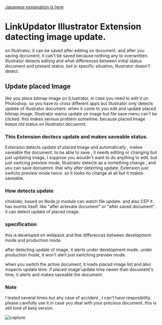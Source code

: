 [Japanese explanation is here](https://kawano-shuji.com/justdiary/?p=3068&preview=true)

# LinkUpdator Illustrator Extension datecting image update.

on Illustrator, it can be saved after editing on document. 
and after you saving document, it can't be saved because nothing any to overwritten.
Illustrator detects editing and what differences between initial status document and present status.
but in specific situation, Illustrator doesn't detect.

## Update placed Image

like you place bitmap image on ILlustrator, in case you need to edit it on Photoshop.
so you have to cross different apps but Illustrator only detects update of Illustrator document.
when it come to you edit and update placed bitmap image, Illustrator warns update on image but file save menu can't be clicked.
this makes serious problem someitme. because placed Image keeps old status on Illustrator docuemnt.


### This Extension dectecs update and makes saveable status.

Extension detects update of placed Image and automatically , makes saveable the document.
to be able to save , it needs editing or changing but just updating image, I suppose you wouldn't want to do anything to edit. but just switcing preview mode, Illustrator detects as a something change , and you can save docuemnt. that why after detecting update, Extension just switchs preview mode twice. so it looks no change at all but it makes saveable.

### How detects update

chokidar, based on Node.js module can watch file update. and also CEP it has events itself.
like "after actevate document" or "after saved document".
it can detect update of placed image.

### specification
this is developed on webpack and few differences between development mode and production mode.

after detecting update of image, it alerts under development mode.
under production mode, it won't alert just switching preview mode.

when you switch the active document, it loads placed image list and also inspects update time.
if placed image'update time newer than document's time, it alerts and makes saveable the document.

### Note
I tested several times but any case of accident , I can't have resposibility.
please carefully use it in case you deal with your precious document.
this is still kind of beta version.

![capture](./readmeImg/linkupdator.gif)